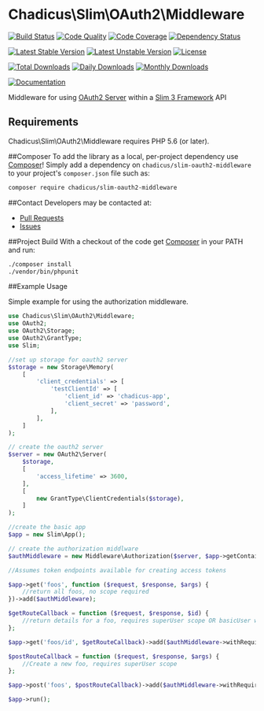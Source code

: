 # Chadicus\Slim\OAuth2\Middleware

[![Build Status](https://travis-ci.org/chadicus/slim-oauth2-middleware.svg?branch=master)](https://travis-ci.org/chadicus/slim-oauth2-middleware)
[![Code Quality](https://scrutinizer-ci.com/g/chadicus/slim-oauth2-middleware/badges/quality-score.png?b=master)](https://scrutinizer-ci.com/g/chadicus/slim-oauth2-middleware/?branch=master)
[![Code Coverage](https://coveralls.io/repos/github/chadicus/slim-oauth2-middleware/badge.svg?branch=master)](https://coveralls.io/github/chadicus/slim-oauth2-middleware?branch=master)
[![Dependency Status](https://www.versioneye.com/user/projects/55b9075e653762001a0012b3/badge.svg?style=flat)](https://www.versioneye.com/user/projects/55b9075e653762001a0012b3)

[![Latest Stable Version](https://poser.pugx.org/chadicus/slim-oauth2-middleware/v/stable)](https://packagist.org/packages/chadicus/slim-oauth2-middleware)
[![Latest Unstable Version](https://poser.pugx.org/chadicus/slim-oauth2-middleware/v/unstable)](https://packagist.org/packages/chadicus/slim-oauth2-middleware)
[![License](https://poser.pugx.org/chadicus/slim-oauth2-middleware/license)](https://packagist.org/packages/chadicus/slim-oauth2-middleware)

[![Total Downloads](https://poser.pugx.org/chadicus/slim-oauth2-middleware/downloads)](https://packagist.org/packages/chadicus/slim-oauth2-middleware)
[![Daily Downloads](https://poser.pugx.org/chadicus/slim-oauth2-middleware/d/daily)](https://packagist.org/packages/chadicus/slim-oauth2-middleware)
[![Monthly Downloads](https://poser.pugx.org/chadicus/slim-oauth2-middleware/d/monthly)](https://packagist.org/packages/chadicus/slim-oauth2-middleware)

[![Documentation](https://img.shields.io/badge/reference-phpdoc-blue.svg?style=flat)](http://pholiophp.org/chadicus/slim-oauth2-middleware)

Middleware for using [OAuth2 Server](http://bshaffer.github.io/oauth2-server-php-docs/) within a [Slim 3 Framework](http://www.slimframework.com/) API

## Requirements

Chadicus\Slim\OAuth2\Middleware requires PHP 5.6 (or later).

##Composer
To add the library as a local, per-project dependency use [Composer](http://getcomposer.org)! Simply add a dependency on
`chadicus/slim-oauth2-middleware` to your project's `composer.json` file such as:

```sh
composer require chadicus/slim-oauth2-middleware
```

##Contact
Developers may be contacted at:

 * [Pull Requests](https://github.com/chadicus/slim-oauth2-middleware/pulls)
 * [Issues](https://github.com/chadicus/slim-oauth2-middleware/issues)

##Project Build
With a checkout of the code get [Composer](http://getcomposer.org) in your PATH and run:

```sh
./composer install
./vendor/bin/phpunit
```

##Example Usage

Simple example for using the authorization middleware.

```php
use Chadicus\Slim\OAuth2\Middleware;
use OAuth2;
use OAuth2\Storage;
use OAuth2\GrantType;
use Slim;

//set up storage for oauth2 server
$storage = new Storage\Memory(
    [
        'client_credentials' => [
            'testClientId' => [
                'client_id' => 'chadicus-app',
                'client_secret' => 'password',
            ],
        ],
    ]
);

// create the oauth2 server
$server = new OAuth2\Server(
    $storage,
    [
        'access_lifetime' => 3600,
    ],
    [
        new GrantType\ClientCredentials($storage),
    ]
);

//create the basic app
$app = new Slim\App();

// create the authorization middlware
$authMiddleware = new Middleware\Authorization($server, $app->getContainer());

//Assumes token endpoints available for creating access tokens

$app->get('foos', function ($request, $response, $args) {
    //return all foos, no scope required
})->add($authMiddleware);

$getRouteCallback = function ($request, $response, $id) {
    //return details for a foo, requires superUser scope OR basicUser with canViewFoos scope
};

$app->get('foos/id', $getRouteCallback)->add($authMiddleware->withRequiredScope(['superUser', ['basicUser', 'canViewFoos']]));

$postRouteCallback = function ($request, $response, $args) {
    //Create a new foo, requires superUser scope
};

$app->post('foos', $postRouteCallback)->add($authMiddleware->withRequiredScope(['superUser']));

$app->run();
```
